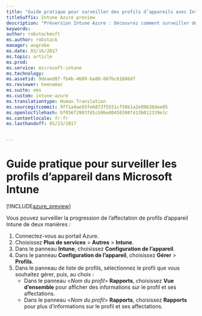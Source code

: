 ```yaml
---
title: "Guide pratique pour surveiller des profils d’appareils avec Intune"
titleSuffix: Intune Azure preview
description: "Préversion Intune Azure : Découvrez comment surveiller des profils d’appareil Intune attribués."
keywords: 
author: robstackmsft
ms.author: robstack
manager: angrobe
ms.date: 03/16/2017
ms.topic: article
ms.prod: 
ms.service: microsoft-intune
ms.technology: 
ms.assetid: 9deaed87-fb4b-4689-ba88-067bc61686d7
ms.reviewer: heenamac
ms.suite: ems
ms.custom: intune-azure
ms.translationtype: Human Translation
ms.sourcegitcommit: 9ff1adae93fe6873f5551cf58b1a2e89638dee85
ms.openlocfilehash: bf056f2903fd1cb9bed0458398f413b012339e1c
ms.contentlocale: fr-fr
ms.lasthandoff: 05/23/2017


---
```


# <a name="how-to-monitor-device-profiles-in-microsoft-intune"></a>Guide pratique pour surveiller les profils d’appareil dans Microsoft Intune

[!INCLUDE[azure_preview](./includes/azure_preview.md)]

Vous pouvez surveiller la progression de l’affectation de profils d’appareil Intune de deux manières :


1. Connectez-vous au portail Azure.
2. Choisissez **Plus de services** > **Autres** > **Intune**.
3. Dans le panneau **Intune**, choisissez **Configuration de l’appareil**.
2. Dans le panneau **Configuration de l’appareil**, choisissez **Gérer** > **Profils**.
2. Dans le panneau de liste de profils, sélectionnez le profil que vous souhaitez gérer, puis, au choix :
    - Dans le panneau <*Nom du profil*> **Rapports**, choisissez **Vue d’ensemble** pour afficher des informations sur le profil et ses affectations.
    - Dans le panneau <*Nom du profil*> **Rapports**, choisissez **Rapports** pour plus d’informations sur le profil et ses affectations.

